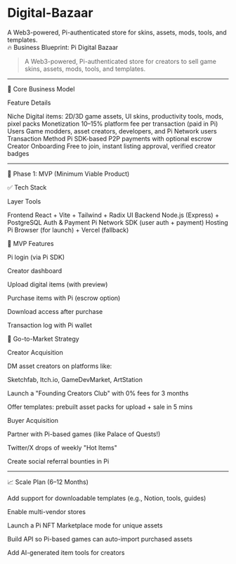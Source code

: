 # Digital-Bazaar
A Web3-powered, Pi-authenticated store for  skins, assets, mods, tools, and templates.     
🔥 Business Blueprint: Pi Digital Bazaar

> A Web3-powered, Pi-authenticated store for creators to sell game skins, assets, mods, tools, and templates.




---

🧱 Core Business Model

Feature	Details

Niche	Digital items: 2D/3D game assets, UI skins, productivity tools, mods, pixel packs
Monetization	10–15% platform fee per transaction (paid in Pi)
Users	Game modders, asset creators, developers, and Pi Network users
Transaction Method	Pi SDK-based P2P payments with optional escrow
Creator Onboarding	Free to join, instant listing approval, verified creator badges



---

🧠 Phase 1: MVP (Minimum Viable Product)

✅ Tech Stack

Layer	Tools

Frontend	React + Vite + Tailwind + Radix UI
Backend	Node.js (Express) + PostgreSQL
Auth & Payment	Pi Network SDK (user auth + payment)
Hosting	Pi Browser (for launch) + Vercel (fallback)


🧪 MVP Features

Pi login (via Pi SDK)

Creator dashboard

Upload digital items (with preview)

Purchase items with Pi (escrow option)

Download access after purchase

Transaction log with Pi wallet

🚀 Go-to-Market Strategy

Creator Acquisition

DM asset creators on platforms like:

Sketchfab, Itch.io, GameDevMarket, ArtStation


Launch a "Founding Creators Club" with 0% fees for 3 months

Offer templates: prebuilt asset packs for upload + sale in 5 mins


Buyer Acquisition

Partner with Pi-based games (like Palace of Quests!)

Twitter/X drops of weekly "Hot Items"

Create social referral bounties in Pi



---

📈 Scale Plan (6–12 Months)

Add support for downloadable templates (e.g., Notion, tools, guides)

Enable multi-vendor stores

Launch a Pi NFT Marketplace mode for unique assets

Build API so Pi-based games can auto-import purchased assets

Add AI-generated item tools for creators

